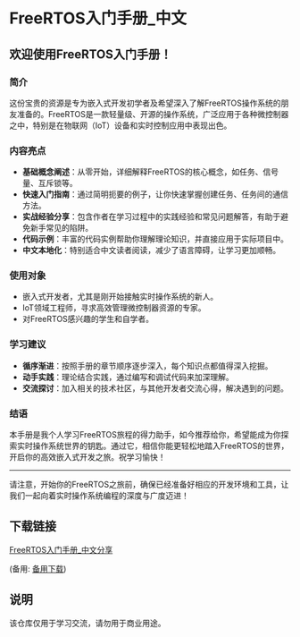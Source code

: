 # FreeRTOS入门手册_中文

## 欢迎使用FreeRTOS入门手册！

### 简介
这份宝贵的资源是专为嵌入式开发初学者及希望深入了解FreeRTOS操作系统的朋友准备的。FreeRTOS是一款轻量级、开源的操作系统，广泛应用于各种微控制器之中，特别是在物联网（IoT）设备和实时控制应用中表现出色。

### 内容亮点
- **基础概念阐述**：从零开始，详细解释FreeRTOS的核心概念，如任务、信号量、互斥锁等。
- **快速入门指南**：通过简明扼要的例子，让你快速掌握创建任务、任务间的通信方法。
- **实战经验分享**：包含作者在学习过程中的实践经验和常见问题解答，有助于避免新手常见的陷阱。
- **代码示例**：丰富的代码实例帮助你理解理论知识，并直接应用于实际项目中。
- **中文本地化**：特别适合中文读者阅读，减少了语言障碍，让学习更加顺畅。

### 使用对象
- 嵌入式开发者，尤其是刚开始接触实时操作系统的新人。
- IoT领域工程师，寻求高效管理微控制器资源的专家。
- 对FreeRTOS感兴趣的学生和自学者。

### 学习建议
- **循序渐进**：按照手册的章节顺序逐步深入，每个知识点都值得深入挖掘。
- **动手实践**：理论结合实践，通过编写和调试代码来加深理解。
- **交流探讨**：加入相关的技术社区，与其他开发者交流心得，解决遇到的问题。

### 结语
本手册是我个人学习FreeRTOS旅程的得力助手，如今推荐给你，希望能成为你探索实时操作系统世界的钥匙。通过它，相信你能更轻松地踏入FreeRTOS的世界，开启你的高效嵌入式开发之旅。祝学习愉快！

---

请注意，开始你的FreeRTOS之旅前，确保已经准备好相应的开发环境和工具，让我们一起向着实时操作系统编程的深度与广度迈进！

## 下载链接
[FreeRTOS入门手册_中文分享](https://pan.quark.cn/s/93d74b79dbf5) 

(备用: [备用下载](https://pan.baidu.com/s/1erH6ZO7Az1A29yvdvJibUg?pwd=1234))

## 说明

该仓库仅用于学习交流，请勿用于商业用途。
